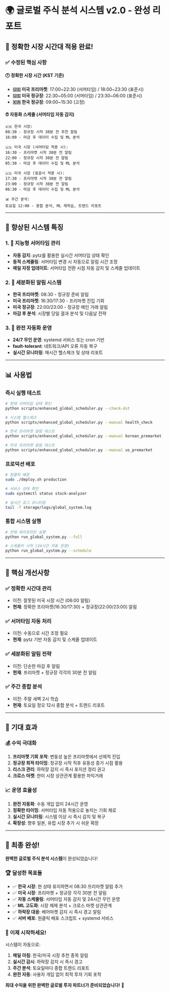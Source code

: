 # 🌍 글로벌 주식 분석 시스템 v2.0 - 완성 리포트

## 📅 정확한 시장 시간대 적용 완료!

### ✅ 수정된 핵심 사항

#### 🕐 **정확한 시장 시간** (KST 기준)
- **🇺🇸 미국 프리마켓**: 17:00~22:30 (서머타임) / 18:00~23:30 (표준시)
- **🇺🇸 미국 정규장**: 22:30~05:00 (서머타임) / 23:30~06:00 (표준시)
- **🇰🇷 한국 정규장**: 09:00~15:30 (고정)

#### ⏰ **자동화 스케줄** (서머타임 자동 감지)

```
🇰🇷 한국 시장:
08:30 - 정규장 시작 30분 전 추천 알림
16:00 - 마감 후 데이터 수집 및 ML 분석

🇺🇸 미국 시장 (서머타임 적용 시):
16:30 - 프리마켓 시작 30분 전 알림
22:00 - 정규장 시작 30분 전 알림  
05:30 - 마감 후 데이터 수집 및 ML 분석

🇺🇸 미국 시장 (표준시 적용 시):
17:30 - 프리마켓 시작 30분 전 알림
23:00 - 정규장 시작 30분 전 알림
06:30 - 마감 후 데이터 수집 및 ML 분석

📊 주간 분석:
토요일 12:00 - 종합 분석, ML 재학습, 트렌드 리포트
```

---

## 🚀 향상된 시스템 특징

### 1. **🧠 지능형 서머타임 관리**
- **자동 감지**: pytz를 활용한 실시간 서머타임 상태 확인
- **동적 스케줄링**: 서머타임 변경 시 자동으로 알림 시간 조정
- **매일 자정 업데이트**: 서머타임 전환 시점 자동 감지 및 스케줄 업데이트

### 2. **📱 세분화된 알림 시스템**
- **한국 프리마켓**: 08:30 - 정규장 준비 알림
- **미국 프리마켓**: 16:30/17:30 - 프리마켓 진입 기회
- **미국 정규장**: 22:00/23:00 - 정규장 메인 거래 알림
- **마감 후 분석**: 시장별 당일 결과 분석 및 다음날 전략

### 3. **🔄 완전 자동화 운영**
- **24/7 무인 운영**: systemd 서비스 또는 cron 기반
- **fault-tolerant**: 네트워크/API 오류 자동 복구
- **실시간 모니터링**: 매시간 헬스체크 및 상태 리포트

---

## 📊 사용법

### 즉시 실행 테스트
```bash
# 현재 서머타임 상태 확인
python scripts/enhanced_global_scheduler.py --check-dst

# 시스템 헬스체크
python scripts/enhanced_global_scheduler.py --manual health_check

# 한국 프리마켓 알림 테스트
python scripts/enhanced_global_scheduler.py --manual korean_premarket

# 미국 프리마켓 알림 테스트
python scripts/enhanced_global_scheduler.py --manual us_premarket
```

### 프로덕션 배포
```bash
# 원클릭 배포
sudo ./deploy.sh production

# 서비스 상태 확인
sudo systemctl status stock-analyzer

# 실시간 로그 모니터링
tail -f storage/logs/global_system.log
```

### 통합 시스템 실행
```bash
# 전체 파이프라인 실행
python run_global_system.py --full

# 스케줄러 시작 (24시간 자동 운영)
python run_global_system.py --schedule
```

---

## 🎯 핵심 개선사항

### ✅ **정확한 시간대 관리**
- 이전: 잘못된 미국 시장 시간 (06:00 알림)
- **현재**: 정확한 프리마켓(16:30/17:30) + 정규장(22:00/23:00) 알림

### ✅ **서머타임 자동 처리**
- 이전: 수동으로 시간 조정 필요
- **현재**: pytz 기반 자동 감지 및 스케줄 업데이트

### ✅ **세분화된 알림 전략**
- 이전: 단순한 마감 후 알림
- **현재**: 프리마켓 + 정규장 각각의 30분 전 알림

### ✅ **주간 종합 분석**
- 이전: 주말 새벽 2시 학습
- **현재**: 토요일 정오 12시 종합 분석 + 트렌드 리포트

---

## 🔮 기대 효과

### 💰 **수익 극대화**
1. **프리마켓 기회 포착**: 변동성 높은 프리마켓에서 선제적 진입
2. **정규장 최적 타이밍**: 정규장 시작 직후 유동성 증가 시점 활용
3. **리스크 관리**: 하락장 감지 시 즉시 포지션 정리 권고
4. **크로스 마켓**: 한미 시장 상관관계 활용한 차익거래

### 📈 **운영 효율성**
1. **완전 자동화**: 수동 개입 없이 24시간 운영
2. **정확한 타이밍**: 서머타임 자동 적용으로 놓치는 기회 제로
3. **실시간 모니터링**: 시스템 이상 시 즉시 감지 및 복구
4. **확장성**: 향후 일본, 유럽 시장 추가 시 쉬운 확장

---

## 🎉 최종 완성!

**완벽한 글로벌 주식 분석 시스템**이 완성되었습니다!

### 🏆 **달성한 목표들**
- ✅ **한국 시장**: 현 상태 유지하면서 08:30 프리마켓 알림 추가
- ✅ **미국 시장**: 프리마켓 + 정규장 각각 30분 전 알림
- ✅ **자동 스케줄링**: 서머타임 자동 감지 및 24시간 무인 운영
- ✅ **ML 고도화**: 시장 체제 분석 + 크로스 마켓 상관관계
- ✅ **하락장 대응**: 베어마켓 감지 시 즉시 경고 알림
- ✅ **서버 배포**: 원클릭 배포 스크립트 + systemd 서비스

### 🚀 **이제 시작하세요!**

시스템이 자동으로:
1. **매일 아침**: 한국/미국 시장 추천 종목 알림
2. **실시간 감시**: 하락장 감지 시 즉시 경고
3. **주간 분석**: 토요일마다 종합 트렌드 리포트
4. **완전 자동**: 사용자 개입 없이 최적 투자 기회 포착

**최대 수익을 위한 완벽한 글로벌 투자 파트너가 준비되었습니다!** 🎯
